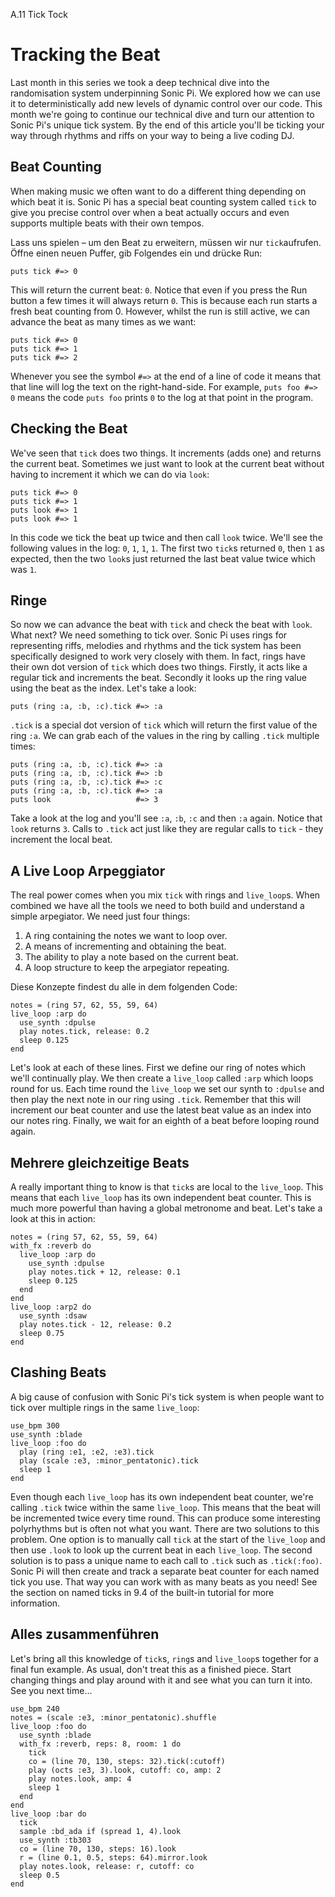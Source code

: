 A.11 Tick Tock

# Tracking the Beat

Last month in this series we took a deep technical dive into the randomisation system underpinning Sonic Pi. We explored how we can use it to deterministically add new levels of dynamic control over our code. This month we're going to continue our technical dive and turn our attention to Sonic Pi's unique tick system. By the end of this article you'll be ticking your way through rhythms and riffs on your way to being a live coding DJ.

## Beat Counting

When making music we often want to do a different thing depending on which beat it is. Sonic Pi has a special beat counting system called `tick` to give you precise control over when a beat actually occurs and even supports multiple beats with their own tempos.

Lass uns spielen – um den Beat zu erweitern, müssen wir nur `tick`aufrufen. Öffne einen neuen Puffer, gib Folgendes ein und drücke Run:

```
puts tick #=> 0
```

This will return the current beat: `0`. Notice that even if you press the Run button a few times it will always return `0`. This is because each run starts a fresh beat counting from 0. However, whilst the run is still active, we can advance the beat as many times as we want:

```
puts tick #=> 0
puts tick #=> 1
puts tick #=> 2
```

Whenever you see the symbol `#=>` at the end of a line of code it means that that line will log the text on the right-hand-side. For example, `puts foo #=> 0` means the code `puts foo` prints `0` to the log at that point in the program.

## Checking the Beat

We've seen that `tick` does two things. It increments (adds one) and returns the current beat. Sometimes we just want to look at the current beat without having to increment it which we can do via `look`:

```
puts tick #=> 0
puts tick #=> 1
puts look #=> 1
puts look #=> 1
```

In this code we tick the beat up twice and then call `look` twice. We'll see the following values in the log: `0`, `1`, `1`, `1`. The first two `tick`s returned `0`, then `1` as expected, then the two `look`s just returned the last beat value twice which was `1`.


## Ringe

So now we can advance the beat with `tick` and check the beat with `look`. What next? We need something to tick over. Sonic Pi uses rings for representing riffs, melodies and rhythms and the tick system has been specifically designed to work very closely with them. In fact, rings have their own dot version of `tick` which does two things. Firstly, it acts like a regular tick and increments the beat. Secondly it looks up the ring value using the beat as the index. Let's take a look:

```
puts (ring :a, :b, :c).tick #=> :a
```

`.tick` is a special dot version of `tick` which will return the first value of the ring `:a`. We can grab each of the values in the ring by calling `.tick` multiple times:

```
puts (ring :a, :b, :c).tick #=> :a
puts (ring :a, :b, :c).tick #=> :b
puts (ring :a, :b, :c).tick #=> :c
puts (ring :a, :b, :c).tick #=> :a
puts look                   #=> 3
```

Take a look at the log and you'll see `:a`, `:b`, `:c` and then `:a` again. Notice that `look` returns `3`. Calls to `.tick` act just like they are regular calls to `tick` - they increment the local beat.


## A Live Loop Arpeggiator

The real power comes when you mix `tick` with rings and `live_loop`s. When combined we have all the tools we need to both build and understand a simple arpegiator. We need just four things:

1. A ring containing the notes we want to loop over.
2. A means of incrementing and obtaining the beat.
3. The ability to play a note based on the current beat.
4. A loop structure to keep the arpegiator repeating.

Diese Konzepte findest du alle in dem folgenden Code:

```
notes = (ring 57, 62, 55, 59, 64)
live_loop :arp do
  use_synth :dpulse
  play notes.tick, release: 0.2
  sleep 0.125
end
```

Let's look at each of these lines. First we define our ring of notes which we'll continually play. We then create a `live_loop` called `:arp` which loops round for us. Each time round the `live_loop` we set our synth to `:dpulse` and then play the next note in our ring using `.tick`. Remember that this will increment our beat counter and use the latest beat value as an index into our notes ring. Finally, we wait for an eighth of a beat before looping round again.

## Mehrere gleichzeitige Beats

A really important thing to know is that `tick`s are local to the `live_loop`. This means that each `live_loop` has its own independent beat counter. This is much more powerful than having a global metronome and beat. Let's take a look at this in action:

```
notes = (ring 57, 62, 55, 59, 64)
with_fx :reverb do
  live_loop :arp do
    use_synth :dpulse
    play notes.tick + 12, release: 0.1
    sleep 0.125
  end
end
live_loop :arp2 do
  use_synth :dsaw
  play notes.tick - 12, release: 0.2
  sleep 0.75
end
```

## Clashing Beats

A big cause of confusion with Sonic Pi's tick system is when people want to tick over multiple rings in the same `live_loop`:

```
use_bpm 300
use_synth :blade
live_loop :foo do
  play (ring :e1, :e2, :e3).tick
  play (scale :e3, :minor_pentatonic).tick
  sleep 1
end
```

Even though each `live_loop` has its own independent beat counter, we're calling `.tick` twice within the same `live_loop`. This means that the beat will be incremented twice every time round. This can produce some interesting polyrhythms but is often not what you want. There are two solutions to this problem. One option is to manually call `tick` at the start of the `live_loop` and then use `.look` to look up the current beat in each `live_loop`. The second solution is to pass a unique name to each call to `.tick` such as `.tick(:foo)`. Sonic Pi will then create and track a separate beat counter for each named tick you use. That way you can work with as many beats as you need! See the section on named ticks in 9.4 of the built-in tutorial for more information.

## Alles zusammenführen

Let's bring all this knowledge of `tick`s, `ring`s and `live_loop`s together for a final fun example. As usual, don't treat this as a finished piece. Start changing things and play around with it and see what you can turn it into. See you next time...

```
use_bpm 240
notes = (scale :e3, :minor_pentatonic).shuffle
live_loop :foo do
  use_synth :blade
  with_fx :reverb, reps: 8, room: 1 do
    tick
    co = (line 70, 130, steps: 32).tick(:cutoff)
    play (octs :e3, 3).look, cutoff: co, amp: 2
    play notes.look, amp: 4
    sleep 1
  end
end
live_loop :bar do
  tick
  sample :bd_ada if (spread 1, 4).look
  use_synth :tb303
  co = (line 70, 130, steps: 16).look
  r = (line 0.1, 0.5, steps: 64).mirror.look
  play notes.look, release: r, cutoff: co
  sleep 0.5
end
```
